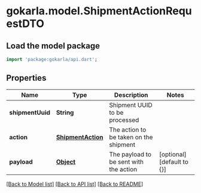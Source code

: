# gokarla.model.ShipmentActionRequestDTO

## Load the model package
```dart
import 'package:gokarla/api.dart';
```

## Properties
Name | Type | Description | Notes
------------ | ------------- | ------------- | -------------
**shipmentUuid** | **String** | Shipment UUID to be processed | 
**action** | [**ShipmentAction**](ShipmentAction.md) | The action to be taken on the shipment | 
**payload** | [**Object**](.md) | The payload to be sent with the action | [optional] [default to {}]

[[Back to Model list]](../README.md#documentation-for-models) [[Back to API list]](../README.md#documentation-for-api-endpoints) [[Back to README]](../README.md)


